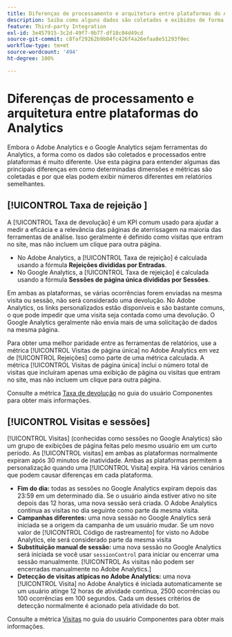 ```yaml
---
title: Diferenças de processamento e arquitetura entre plataformas do Analytics
description: Saiba como alguns dados são coletados e exibidos de forma diferente entre plataformas como o Adobe Analytics e o Google Analytics.
feature: Third-party Integration
exl-id: 3e457915-3c2d-49f7-9b77-df18c04d49cd
source-git-commit: c8faf29262b9b04fc426f4a26efaa8e51293f0ec
workflow-type: tm+mt
source-wordcount: '494'
ht-degree: 100%

---
```


# Diferenças de processamento e arquitetura entre plataformas do Analytics

Embora o Adobe Analytics e o Google Analytics sejam ferramentas do Analytics, a forma como os dados são coletados e processados entre plataformas é muito diferente. Use esta página para entender algumas das principais diferenças em como determinadas dimensões e métricas são coletadas e por que elas podem exibir números diferentes em relatórios semelhantes.

## [!UICONTROL Taxa de rejeição ]

A [!UICONTROL Taxa de devolução] é um KPI comum usado para ajudar a medir a eficácia e a relevância das páginas de aterrissagem na maioria das ferramentas de análise. Isso geralmente é definido como visitas que entram no site, mas não incluem um clique para outra página.

* No Adobe Analytics, a [!UICONTROL Taxa de rejeição] é calculada usando a fórmula **Rejeições divididas por Entradas**.
* No Google Analytics, a [!UICONTROL Taxa de rejeição] é calculada usando a fórmula **Sessões de página única divididas por Sessões**.

Em ambas as plataformas, se várias ocorrências forem enviadas na mesma visita ou sessão, não será considerado uma devolução. No Adobe Analytics, os links personalizados estão disponíveis e são bastante comuns, o que pode impedir que uma visita seja contada como uma devolução. O Google Analytics geralmente não envia mais de uma solicitação de dados na mesma página.

Para obter uma melhor paridade entre as ferramentas de relatórios, use a métrica [!UICONTROL Visitas de página única] no Adobe Analytics em vez de [!UICONTROL Rejeições] como parte de uma métrica calculada. A métrica [!UICONTROL Visitas de página única] inclui o número total de visitas que incluíram apenas uma exibição de página ou visitas que entram no site, mas não incluem um clique para outra página.

Consulte a métrica [Taxa de devolução](/help/components/metrics/bounce-rate.md) no guia do usuário Componentes para obter mais informações.

## [!UICONTROL Visitas e sessões]

[!UICONTROL Visitas] (conhecidas como sessões no Google Analytics) são um grupo de exibições de página feitas pelo mesmo usuário em um curto período. As [!UICONTROL visitas] em ambas as plataformas normalmente expiram após 30 minutos de inatividade. Ambas as plataformas permitem a personalização quando uma [!UICONTROL Visita] expira. Há vários cenários que podem causar diferenças em cada plataforma.

* **Fim do dia:** todas as sessões no Google Analytics expiram depois das 23:59 em um determinado dia. Se o usuário ainda estiver ativo no site depois das 12 horas, uma nova sessão será criada. O Adobe Analytics continua as visitas no dia seguinte como parte da mesma visita.
* **Campanhas diferentes:** uma nova sessão no Google Analytics será iniciada se a origem da campanha de um usuário mudar. Se um novo valor de [!UICONTROL Código de rastreamento] for visto no Adobe Analytics, ele será considerado parte da mesma visita
* **Substituição manual de sessão:** uma nova sessão no Google Analytics será iniciada se você usar `sessionControl` para iniciar ou encerrar uma sessão manualmente. [!UICONTROL As visitas não podem ser encerradas manualmente no Adobe Analytics.]
* **Detecção de visitas atípicas no Adobe Analytics:** uma nova [!UICONTROL Visita] no Adobe Analytics é iniciada automaticamente se um usuário atinge 12 horas de atividade contínua, 2500 ocorrências ou 100 ocorrências em 100 segundos. Cada um desses critérios de detecção normalmente é acionado pela atividade do bot.

Consulte a métrica [Visitas](/help/components/metrics/visits.md) no guia do usuário Componentes para obter mais informações.
